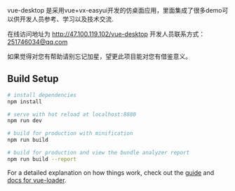 vue-desktop 是采用vue+vx-easyui开发的仿桌面应用，里面集成了很多demo可以供开发人员参考、学习以及技术交流.

在线访问地址为 http://47.100.119.102/vue-desktop 开发人员联系方式：251746034@qq.com

如果觉得对您有帮助请别忘记加星，望更此项目能对您有借鉴意义。
## Build Setup

``` bash
# install dependencies
npm install

# serve with hot reload at localhost:8880
npm run dev

# build for production with minification
npm run build

# build for production and view the bundle analyzer report
npm run build --report
```

For a detailed explanation on how things work, check out the [guide](http://vuejs-templates.github.io/webpack/) and [docs for vue-loader](http://vuejs.github.io/vue-loader).
